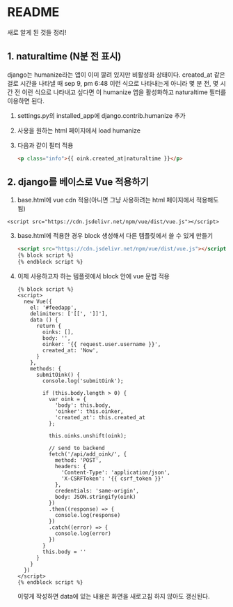 # README

새로 알게 된 것들 정리!



## 1. naturaltime (N분 전 표시)

django는 humanize라는 앱이 이미 깔려 있지만 비활성화 상태이다. created_at 같은 걸로 시간을 나타낼 때 sep 9, pm 6:48 이런 식으로 나타내는게 아니라 몇 분 전, 몇 시간 전 이런 식으로 나타내고 싶다면 이 humanize 앱을 활성화하고 naturaltime 필터를 이용하면 된다.

1. settings.py의 installed_app에 django.contrib.humanize 추가

2. 사용을 원하는 html 페이지에서 load humanize

3. 다음과 같이 필터 적용

   ```html
   <p class="info">{{ oink.created_at|naturaltime }}</p>
   ```

   

## 2. django를 베이스로 Vue 적용하기

1. base.html에 vue cdn 적용(아니면 그냥 사용하려는 html 페이지에서 적용해도 됨)

`<script src="https://cdn.jsdelivr.net/npm/vue/dist/vue.js"></script>`

3. base.html에 적용한 경우 block 생성해서 다른 템플릿에서 쓸 수 있게 만들기

   ```html
   <script src="https://cdn.jsdelivr.net/npm/vue/dist/vue.js"></script>
   {% block script %}
   {% endblock script %}
   ```

4. 이제 사용하고자 하는 템플릿에서 block 안에 vue 문법 적용

   ```vue
   {% block script %}
   <script>
     new Vue({
       el: '#feedapp',
       delimiters: ['[[', ']]'],
       data () {
         return {
           oinks: [],
           body: '',
           oinker: '{{ request.user.username }}',
           created_at: 'Now',
         }
       },
       methods: {
         submitOink() {
           console.log('submitOink');
   
           if (this.body.length > 0) {
             var oink = {
               'body': this.body,
               'oinker': this.oinker,
               'created_at': this.created_at
             };
   
             this.oinks.unshift(oink);
   
             // send to backend
             fetch('/api/add_oink/', {
               method: 'POST',
               headers: {
                 'Content-Type': 'application/json',
                 'X-CSRFToken': '{{ csrf_token }}'
               },
               credentials: 'same-origin',
               body: JSON.stringify(oink)
             })
             .then((response) => {
               console.log(response)
             })
             .catch((error) => {
               console.log(error)
             })
           }
           this.body = ''
         }
       }
     })
   </script>
   {% endblock script %}
   ```

   이렇게 작성하면 data에 있는 내용은 화면을 새로고침 하지 않아도 갱신된다.

